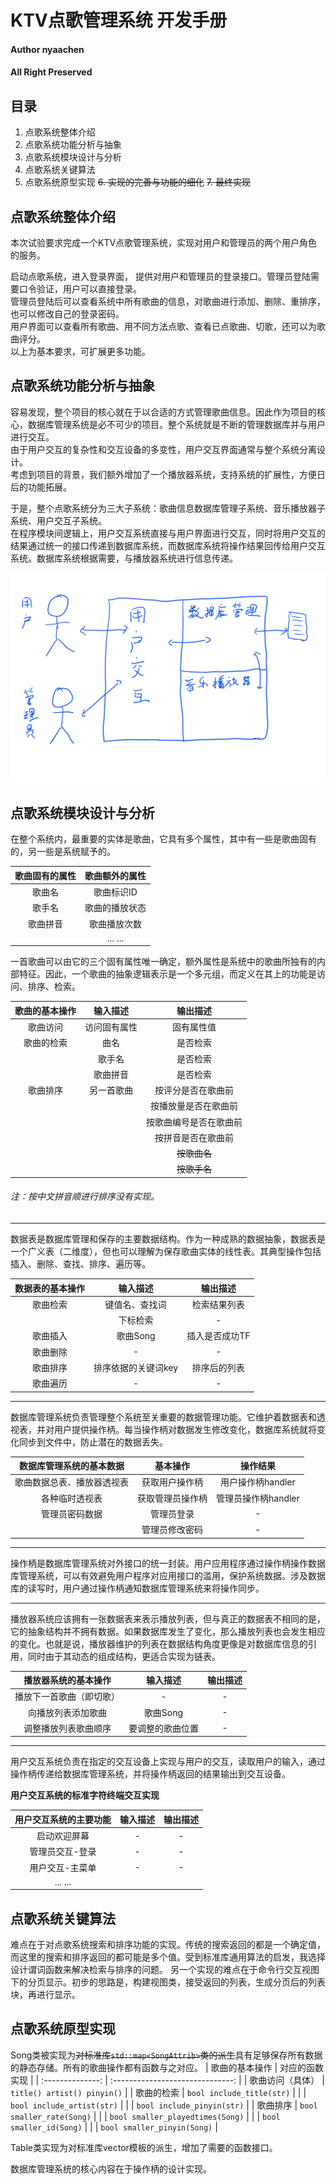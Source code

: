# KTV点歌管理系统 开发手册
#### Author nyaachen
#### All Right Preserved

## 目录

1. 点歌系统整体介绍
2. 点歌系统功能分析与抽象
3. 点歌系统模块设计与分析
4. 点歌系统关键算法
5. 点歌系统原型实现
~~6. 实现的完善与功能的细化~~
~~7. 最终实现~~


## 点歌系统整体介绍

本次试验要求完成一个KTV点歌管理系统，实现对用户和管理员的两个用户角色的服务。

启动点歌系统，进入登录界面， 提供对用户和管理员的登录接口。管理员登陆需要口令验证，用户可以直接登录。  
管理员登陆后可以查看系统中所有歌曲的信息，对歌曲进行添加、删除、重排序，也可以修改自己的登录密码。  
用户界面可以查看所有歌曲、用不同方法点歌、查看已点歌曲、切歌，还可以为歌曲评分。  
以上为基本要求，可扩展更多功能。

## 点歌系统功能分析与抽象

容易发现，整个项目的核心就在于以合适的方式管理歌曲信息。因此作为项目的核心，数据库管理系统是必不可少的项目。整个系统就是不断的管理数据库并与用户进行交互。  
由于用户交互的复杂性和交互设备的多变性，用户交互界面通常与整个系统分离设计。  
考虑到项目的背景，我们额外增加了一个播放器系统，支持系统的扩展性，方便日后的功能拓展。

于是，整个点歌系统分为三大子系统：歌曲信息数据库管理子系统、音乐播放器子系统、用户交互子系统。  
在程序模块间逻辑上，用户交互系统直接与用户界面进行交互，同时将用户交互的结果通过统一的接口传递到数据库系统，而数据库系统将操作结果回传给用户交互系统。数据库系统根据需要，与播放器系统进行信息传递。

![系统模块划分图](system.png)

## 点歌系统模块设计与分析


在整个系统内，最重要的实体是歌曲，它具有多个属性，其中有一些是歌曲固有的，另一些是系统赋予的。

| 歌曲固有的属性 | 歌曲额外的属性 |
| :------------: | :------------: |
|     歌曲名     |   歌曲标识ID   |
|     歌手名     | 歌曲的播放状态 |
|    歌曲拼音    |  歌曲播放次数  |
|                |    ... ...     |

一首歌曲可以由它的三个固有属性唯一确定，额外属性是系统中的歌曲所独有的内部特征。因此，一个歌曲的抽象逻辑表示是一个多元组，而定义在其上的功能是访问、排序、检索。

| 歌曲的基本操作 |   输入描述   |        输出描述        |
| :------------: | :----------: | :--------------------: |
|    歌曲访问    | 访问固有属性 |       固有属性值       |
|   歌曲的检索   |     曲名     |        是否检索        |
|                |    歌手名    |        是否检索        |
|                |   歌曲拼音   |        是否检索        |
|    歌曲排序    |  另一首歌曲  |   按评分是否在歌曲前   |
|                |              |  按播放量是否在歌曲前  |
|                |              | 按歌曲编号是否在歌曲前 |
|                |              |   按拼音是否在歌曲前   |
|                |              |      ~~按歌曲名~~      |
|                |              |      ~~按歌手名~~      |

###### 注：按中文拼音顺进行排序没有实现。

---

数据表是数据库管理和保存的主要数据结构。作为一种成熟的数据抽象，数据表是一个广义表（二维度），但也可以理解为保存歌曲实体的线性表。其典型操作包括插入、删除、查找、排序、遍历等。

| 数据表的基本操作 |      输入描述       |    输出描述    |
| :--------------: | :-----------------: | :------------: |
|     歌曲检索     |   键值名、查找词    |  检索结果列表  |
|                  |      下标检索       |       -        |
|     歌曲插入     |      歌曲Song       | 插入是否成功TF |
|     歌曲删除     |          -          |       -        |
|     歌曲排序     | 排序依据的关键词key |  排序后的列表  |
|     歌曲遍历     |          -          |       -        |

---

数据库管理系统负责管理整个系统至关重要的数据管理功能。它维护着数据表和透视表，并对用户提供操作柄。每当操作柄对数据发生修改变化，数据库系统就将变化同步到文件中，防止潜在的数据丢失。

|  数据库管理系统的基本数据  |     基本操作     |      操作结果       |
| :------------------------: | :--------------: | :-----------------: |
| 歌曲数据总表、播放器透视表 |  获取用户操作柄  |  用户操作柄handler  |
|       各种临时透视表       | 获取管理员操作柄 | 管理员操作柄handler |
|       管理员密码数据       |    管理员登录    |          -          |
|                            |  管理员修改密码  |          -          |

---

操作柄是数据库管理系统对外接口的统一封装。用户应用程序通过操作柄操作数据库管理系统，可以有效避免用户程序对应用接口的滥用，保护系统数据。涉及数据库的读写时，用户通过操作柄通知数据库管理系统来将操作同步。

---

播放器系统应该拥有一张数据表来表示播放列表，但与真正的数据表不相同的是，它的抽象结构并不拥有数据。如果数据库发生了变化，那么播放列表也会发生相应的变化。也就是说，播放器维护的列表在数据结构角度更像是对数据库信息的引用，同时由于其动态的组成结构，更适合实现为链表。

|   播放器系统的基本操作   |     输入描述     | 输出描述 |
| :----------------------: | :--------------: | :------: |
| 播放下一首歌曲（即切歌） |        -         |    -     |
|    向播放列表添加歌曲    |     歌曲Song     |    -     |
|   调整播放列表歌曲顺序   | 要调整的歌曲位置 |    -     |

---

用户交互系统负责在指定的交互设备上实现与用户的交互，读取用户的输入，通过操作柄传递给数据库管理系统，并将操作柄返回的结果输出到交互设备。

**用户交互系统的标准字符终端交互实现**

| 用户交互系统的主要功能 | 输入描述 | 输出描述 |
| :--------------------: | :------: | :------: |
|      启动欢迎屏幕      |    -     |    -     |
|    管理员交互-登录     |    -     |    -     |
|    用户交互-主菜单     |    -     |    -     |
|        ... ...         |          |          |


## 点歌系统关键算法

难点在于对点歌系统搜索和排序功能的实现。传统的搜索返回的都是一个确定值，而这里的搜索和排序返回的都可能是多个值。受到标准库通用算法的启发，我选择设计谓词函数来解决检索与排序的问题。
另一个实现的难点在于命令行交互视图下的分页显示。初步的思路是，构建视图类，接受返回的列表，生成分页后的列表块，再进行显示。

## 点歌系统原型实现


Song类被实现为~~对标准库`std::map<SongAttrib>`类的派生~~具有足够保存所有数据的静态存储。所有的歌曲操作都有函数与之对应。
|  歌曲的基本操作  |          对应的函数实现          |
| :--------------: | :------------------------------: |
| 歌曲访问（具体） |   `title() artist() pinyin()`    |
|    歌曲的检索    |    `bool include_title(str)`     |
|                  |    `bool include_artist(str)`    |
|                  |    `bool include_pinyin(str)`    |
|     歌曲排序     |    `bool smaller_rate(Song)`     |
|                  | `bool smaller_playedtimes(Song)` |
|                  |     `bool smaller_id(Song)`      |
|                  |   `bool smaller_pinyin(Song)`    |

Table类实现为对标准库vector模板的派生，增加了需要的函数接口。

数据库管理系统的核心内容在于操作柄的设计实现。